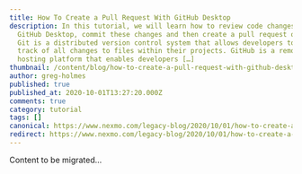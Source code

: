```yaml
---
title: How To Create a Pull Request With GitHub Desktop
description: In this tutorial, we will learn how to review code changes in
  GitHub Desktop, commit these changes and then create a pull request on GitHub.
  Git is a distributed version control system that allows developers to keep
  track of all changes to files within their projects. GitHub is a remote
  hosting platform that enables developers […]
thumbnail: /content/blog/how-to-create-a-pull-request-with-github-desktop/Blog_GitHub-Desktop_Pull-Requests_1200x600.png
author: greg-holmes
published: true
published_at: 2020-10-01T13:27:20.000Z
comments: true
category: tutorial
tags: []
canonical: https://www.nexmo.com/legacy-blog/2020/10/01/how-to-create-a-pull-request-with-github-desktop
redirect: https://www.nexmo.com/legacy-blog/2020/10/01/how-to-create-a-pull-request-with-github-desktop
---
```


Content to be migrated...
